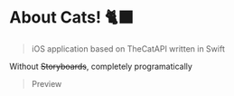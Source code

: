 # About Cats! 🐈‍⬛
>iOS application based on TheCatAPI written in Swift

Without ~~Storyboards~~, completely programatically

>Preview
